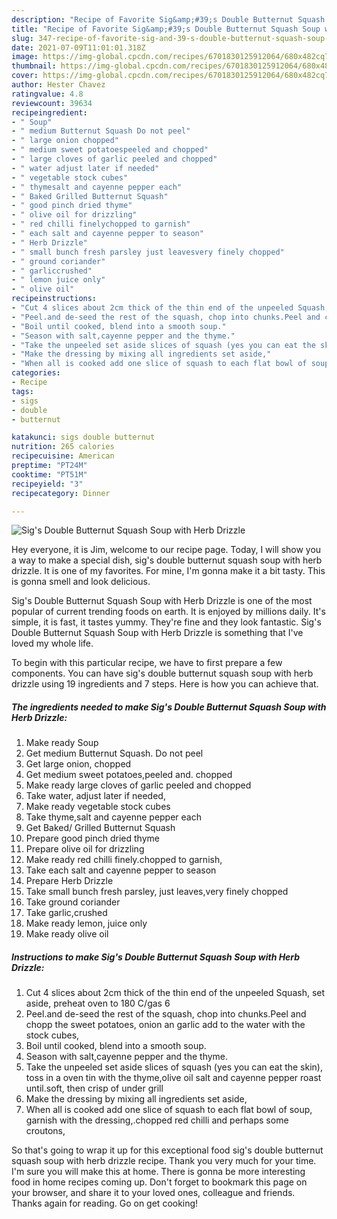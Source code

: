 ```yaml
---
description: "Recipe of Favorite Sig&amp;#39;s Double Butternut Squash Soup with Herb Drizzle"
title: "Recipe of Favorite Sig&amp;#39;s Double Butternut Squash Soup with Herb Drizzle"
slug: 347-recipe-of-favorite-sig-and-39-s-double-butternut-squash-soup-with-herb-drizzle
date: 2021-07-09T11:01:01.318Z
image: https://img-global.cpcdn.com/recipes/6701830125912064/680x482cq70/sigs-double-butternut-squash-soup-with-herb-drizzle-recipe-main-photo.jpg
thumbnail: https://img-global.cpcdn.com/recipes/6701830125912064/680x482cq70/sigs-double-butternut-squash-soup-with-herb-drizzle-recipe-main-photo.jpg
cover: https://img-global.cpcdn.com/recipes/6701830125912064/680x482cq70/sigs-double-butternut-squash-soup-with-herb-drizzle-recipe-main-photo.jpg
author: Hester Chavez
ratingvalue: 4.8
reviewcount: 39634
recipeingredient:
- " Soup"
- " medium Butternut Squash Do not peel"
- " large onion chopped"
- " medium sweet potatoespeeled and chopped"
- " large cloves of garlic peeled and chopped"
- " water adjust later if needed"
- " vegetable stock cubes"
- " thymesalt and cayenne pepper each"
- " Baked Grilled Butternut Squash"
- " good pinch dried thyme"
- " olive oil for drizzling"
- " red chilli finelychopped to garnish"
- " each salt and cayenne pepper to season"
- " Herb Drizzle"
- " small bunch fresh parsley just leavesvery finely chopped"
- " ground coriander"
- " garliccrushed"
- " lemon juice only"
- " olive oil"
recipeinstructions:
- "Cut 4 slices about 2cm thick of the thin end of the unpeeled Squash, set aside, preheat oven to 180 C/gas 6"
- "Peel.and de-seed the rest of the squash, chop into chunks.Peel and chopp the sweet potatoes, onion an garlic add to the water with the stock cubes,"
- "Boil until cooked, blend into a smooth soup."
- "Season with salt,cayenne pepper and the thyme."
- "Take the unpeeled set aside slices of squash (yes you can eat the skin), toss in a oven tin with the thyme,olive oil salt and cayenne pepper roast until.soft, then crisp of under grill"
- "Make the dressing by mixing all ingredients set aside,"
- "When all is cooked add one slice of squash to each flat bowl of soup, garnish with the dressing,.chopped red chilli and perhaps some croutons,"
categories:
- Recipe
tags:
- sigs
- double
- butternut

katakunci: sigs double butternut 
nutrition: 265 calories
recipecuisine: American
preptime: "PT24M"
cooktime: "PT51M"
recipeyield: "3"
recipecategory: Dinner

---
```



![Sig&#39;s Double Butternut Squash Soup with Herb Drizzle](https://img-global.cpcdn.com/recipes/6701830125912064/680x482cq70/sigs-double-butternut-squash-soup-with-herb-drizzle-recipe-main-photo.jpg)

Hey everyone, it is Jim, welcome to our recipe page. Today, I will show you a way to make a special dish, sig&#39;s double butternut squash soup with herb drizzle. It is one of my favorites. For mine, I'm gonna make it a bit tasty. This is gonna smell and look delicious.

Sig&#39;s Double Butternut Squash Soup with Herb Drizzle is one of the most popular of current trending foods on earth. It is enjoyed by millions daily. It's simple, it is fast, it tastes yummy. They're fine and they look fantastic. Sig&#39;s Double Butternut Squash Soup with Herb Drizzle is something that I've loved my whole life.




To begin with this particular recipe, we have to first prepare a few components. You can have sig&#39;s double butternut squash soup with herb drizzle using 19 ingredients and 7 steps. Here is how you can achieve that.

<!--inarticleads1-->

##### The ingredients needed to make Sig&#39;s Double Butternut Squash Soup with Herb Drizzle:

1. Make ready  Soup
1. Get  medium Butternut Squash. Do not peel
1. Get  large onion, chopped
1. Get  medium sweet potatoes,peeled and. chopped
1. Make ready  large cloves of garlic peeled and chopped
1. Take  water, adjust later if needed,
1. Make ready  vegetable stock cubes
1. Take  thyme,salt and cayenne pepper each
1. Get  Baked/ Grilled Butternut Squash
1. Prepare  good pinch dried thyme
1. Prepare  olive oil for drizzling
1. Make ready  red chilli finely.chopped to garnish,
1. Take  each salt and cayenne pepper to season
1. Prepare  Herb Drizzle
1. Take  small bunch fresh parsley, just leaves,very finely chopped
1. Take  ground coriander
1. Take  garlic,crushed
1. Make ready  lemon, juice only
1. Make ready  olive oil




<!--inarticleads2-->

##### Instructions to make Sig&#39;s Double Butternut Squash Soup with Herb Drizzle:

1. Cut 4 slices about 2cm thick of the thin end of the unpeeled Squash, set aside, preheat oven to 180 C/gas 6
1. Peel.and de-seed the rest of the squash, chop into chunks.Peel and chopp the sweet potatoes, onion an garlic add to the water with the stock cubes,
1. Boil until cooked, blend into a smooth soup.
1. Season with salt,cayenne pepper and the thyme.
1. Take the unpeeled set aside slices of squash (yes you can eat the skin), toss in a oven tin with the thyme,olive oil salt and cayenne pepper roast until.soft, then crisp of under grill
1. Make the dressing by mixing all ingredients set aside,
1. When all is cooked add one slice of squash to each flat bowl of soup, garnish with the dressing,.chopped red chilli and perhaps some croutons,




So that's going to wrap it up for this exceptional food sig&#39;s double butternut squash soup with herb drizzle recipe. Thank you very much for your time. I'm sure you will make this at home. There is gonna be more interesting food in home recipes coming up. Don't forget to bookmark this page on your browser, and share it to your loved ones, colleague and friends. Thanks again for reading. Go on get cooking!
